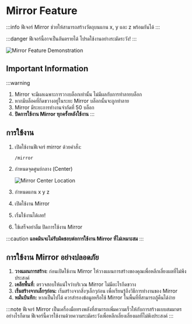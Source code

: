 ﻿---
sidebar_position: 5
---
# Mirror Feature

:::info
ฟีเจอร์ Mirror ช่วยให้สามารถสร้างวัตถุบนแกน x, y และ z พร้อมกันได้
:::

:::danger
ฟีเจอร์นี้อาจเป็นอันตรายได้ โปรดใช้งานอย่างระมัดระวัง!
:::

![Mirror Feature Demonstration](\img\doc\features\mirror\mirror.gif)

## Important Information

:::warning
1. Mirror จะมีผลเฉพาะการวางบล็อกเท่านั้น ไม่มีผลกับการทำลายบล็อก
2. หากมีบล็อคที่กีดขวางอยู่ในระยะ Mirror บล็อกนั้นจะถูกทำลาย
3. Mirror มีระยะการทำงานจำกัดที่ 50 บล็อก
4. **ปิดการใช้งาน Mirror ทุกครั้งหลังใช้งาน**
   :::

## การใช้งาน

1. เปิดใช้งานฟีเจอร์ mirror ด้วยคำสั่ง:
   ```
   /mirror
   ```

2. กำหนดจุดศูนย์กลาง (Center)

   ![Mirror Center Location](/img/doc/features/mirror/mirrorCenterSet.png)

3. กำหนดแกน x y z

4. เปิดใช้งาน Mirror

5. เริ่มใช้งานได้เลย!

6. ใช้เสร็จอย่าลืม ปิดการใช้งาน Mirror

:::caution
**แอดมินจะไม่รับผิดชอบต่อการใช้งาน Mirror ที่ไม่เหมาะสม**
:::

## การใช้งาน Mirror อย่างปลอดภัย

1. **วางแผนการสร้าง:** ก่อนเปิดใช้งาน Mirror ให้วางแผนการสร้างของคุณเพื่อหลีกเลี่ยงผลที่ไม่พึงประสงค์
2. **เคลียพื้นที่:** ตรวจสอบให้แน่ใจว่าบริเวณ Mirror ไม่มีอะไรกีดขวาง
3. **เริ่มสร้างจากเล็กๆก่อน:** เริ่มสร้างจากสิ่งๆเล็กๆก่อน เพื่อเรียนรู้ถึงวิธีการทำงานของ Mirror
4. **หมั่นบึนทึก:** หากเป็นไปได้ ควรสำรองข้อมูลหรือใช้ Mirror ในพื้นที่ที่สามารถกู้คืนได้ง่าย

:::note
ฟีเจอร์ Mirror เป็นเครื่องมือทรงพลังที่สามารถเพิ่มความเร็วให้กับการสร้างแบบสมมาตร อย่างไรก็ตาม ฟีเจอร์นี้ควรใช้งานด้วยความระมัดระวังเพื่อหลีกเลี่ยงเลี่ยงผลที่ไม่พึงประสงค์
:::